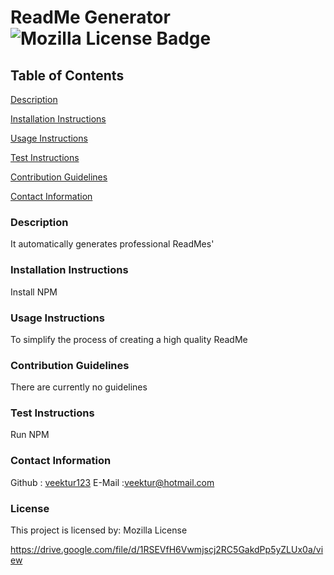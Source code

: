 # ReadMe Generator ![Mozilla License Badge]((https://img.shields.io/badge/License-Mozilla-green.svg))

## Table of Contents
[Description](#description)

[Installation Instructions](#installation-instructions)

[Usage Instructions](#usage-instructions)

[Test Instructions](#test-instructions)

[Contribution Guidelines](#contribution-guidelines)

[Contact Information](#contact-information)




### Description
It automatically generates professional ReadMes'

### Installation Instructions
Install NPM

### Usage Instructions
To simplify the process of creating a high quality ReadMe

### Contribution Guidelines
There are currently no guidelines

### Test Instructions
Run NPM

### Contact Information
Github : [veektur123](https://github.com/veektur123/)
E-Mail :veektur@hotmail.com

### License
This project is licensed by: Mozilla License



https://drive.google.com/file/d/1RSEVfH6Vwmjscj2RC5GakdPp5yZLUx0a/view
    
